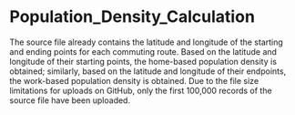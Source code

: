 # Population_Density_Calculation
The source file already contains the latitude and longitude of the starting and ending points for each commuting route. Based on the latitude and longitude of their starting points, the home-based population density is obtained; similarly, based on the latitude and longitude of their endpoints, the  work-based population density is obtained. 
Due to the file size limitations for uploads on GitHub, only the first 100,000 records of the source file have been uploaded.
